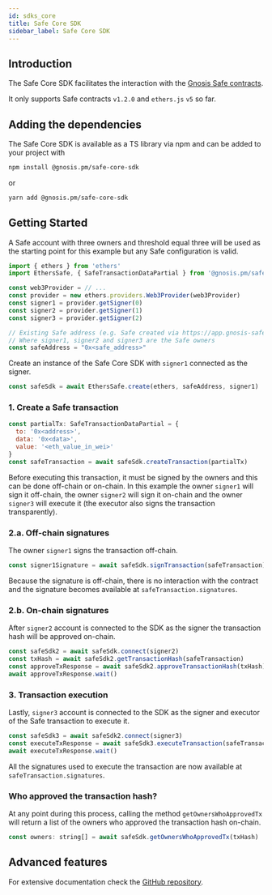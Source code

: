 ```yaml
---
id: sdks_core
title: Safe Core SDK
sidebar_label: Safe Core SDK
---
```


## Introduction

The Safe Core SDK facilitates the interaction with the [Gnosis Safe contracts](https://github.com/gnosis/safe-contracts).

It only supports Safe contracts `v1.2.0` and `ethers.js` `v5` so far.


## Adding the dependencies

The Safe Core SDK is available as a TS library via npm and can be added to your project with

```bash
npm install @gnosis.pm/safe-core-sdk
```

or

```bash
yarn add @gnosis.pm/safe-core-sdk
```

## Getting Started

A Safe account with three owners and threshold equal three will be used as the starting point for this example but any Safe configuration is valid.

```js
import { ethers } from 'ethers'
import EthersSafe, { SafeTransactionDataPartial } from '@gnosis.pm/safe-core-sdk'

const web3Provider = // ...
const provider = new ethers.providers.Web3Provider(web3Provider)
const signer1 = provider.getSigner(0)
const signer2 = provider.getSigner(1)
const signer3 = provider.getSigner(2)

// Existing Safe address (e.g. Safe created via https://app.gnosis-safe.io)
// Where signer1, signer2 and signer3 are the Safe owners
const safeAddress = "0x<safe_address>"
```

Create an instance of the Safe Core SDK with `signer1` connected as the signer.

```js
const safeSdk = await EthersSafe.create(ethers, safeAddress, signer1)
```

### 1. Create a Safe transaction

```js
const partialTx: SafeTransactionDataPartial = {
  to: '0x<address>',
  data: '0x<data>',
  value: '<eth_value_in_wei>'
}
const safeTransaction = await safeSdk.createTransaction(partialTx)
```

Before executing this transaction, it must be signed by the owners and this can be done off-chain or on-chain. In this example the owner `signer1` will sign it off-chain, the owner `signer2` will sign it on-chain and the owner `signer3` will execute it (the executor also signs the transaction transparently).

### 2.a. Off-chain signatures

The owner `signer1` signs the transaction off-chain.

```js
const signer1Signature = await safeSdk.signTransaction(safeTransaction)
```

Because the signature is off-chain, there is no interaction with the contract and the signature becomes available at `safeTransaction.signatures`.

### 2.b. On-chain signatures

After `signer2` account is connected to the SDK as the signer the transaction hash will be approved on-chain.

```js
const safeSdk2 = await safeSdk.connect(signer2)
const txHash = await safeSdk2.getTransactionHash(safeTransaction)
const approveTxResponse = await safeSdk2.approveTransactionHash(txHash)
await approveTxResponse.wait()
```

### 3. Transaction execution

Lastly, `signer3` account is connected to the SDK as the signer and executor of the Safe transaction to execute it.

```js
const safeSdk3 = await safeSdk2.connect(signer3)
const executeTxResponse = await safeSdk3.executeTransaction(safeTransaction)
await executeTxResponse.wait()
```

All the signatures used to execute the transaction are now available at `safeTransaction.signatures`.

### Who approved the transaction hash?

At any point during this process, calling the method `getOwnersWhoApprovedTx` will return a list of the owners who approved the transaction hash on-chain.

```js
const owners: string[] = await safeSdk.getOwnersWhoApprovedTx(txHash)
```

## Advanced features

For extensive documentation check the [GitHub repository](https://github.com/gnosis/safe-core-sdk).
